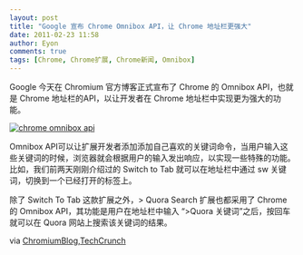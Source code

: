 ```yaml
---
layout: post
title: "Google 宣布 Chrome Omnibox API，让 Chrome 地址栏更强大"
date: 2011-02-23 11:58
author: Eyon
comments: true
tags: [Chrome, Chrome扩展, Chrome新闻, Omnibox]
---
```

Google 今天在 Chromium 官方博客正式宣布了 Chrome 的 Omnibox API，也就是 Chrome 地址栏的API，以让开发者在 Chrome 地址栏中实现更为强大的功能。

<a href="http://img.chromi.org/2011/02/Screen-shot-2011-02-22-at-10.01.28-AM.png">![](http://img.chromi.org/2011/02/Screen-shot-2011-02-22-at-10.01.28-AM.png "chrome omnibox api")</a>

Omnibox API可以让扩展开发者添加添加自己喜欢的关键词命令，当用户输入这些关键词的时候，浏览器就会根据用户的输入发出响应，以实现一些特殊的功能。比如，我们前两天刚刚介绍过的 Switch to Tab 就可以在地址栏中通过 sw 关键词，切换到一个已经打开的标签上。

除了 Switch To Tab 这款扩展之外，> Quora Search 扩展也都采用了 Chrome 的 Omnibox API，其功能是用户在地址栏中输入 “>Quora 关键词”之后，按回车就可以在 Quora 网站上搜索该关键词的结果。

via [ChromiumBlog](http://blog.chromium.org/2011/02/extending-omnibox.html),[TechCrunch](http://techcrunch.com/2011/02/22/chrome-omnibox-api/)
